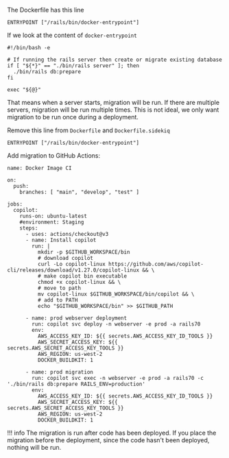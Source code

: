The Dockerfile has this line
```
ENTRYPOINT ["/rails/bin/docker-entrypoint"]
```
If we look at the content of `docker-entrypoint`
```
#!/bin/bash -e

# If running the rails server then create or migrate existing database
if [ "${*}" == "./bin/rails server" ]; then
  ./bin/rails db:prepare
fi

exec "${@}"
```

That means when a server starts, migration will be run. If there are multiple servers, migration will be run multiple times. This is not ideal, we only want migration to be run once during a deployment.

Remove this line from `Dockerfile` and `Dockerfile.sidekiq`
```
ENTRYPOINT ["/rails/bin/docker-entrypoint"]
```

Add migration to GitHub Actions:
```
name: Docker Image CI

on:
  push:
    branches: [ "main", "develop", "test" ]

jobs:
  copilot:
    runs-on: ubuntu-latest
    #environment: Staging
    steps:
      - uses: actions/checkout@v3
      - name: Install copilot
        run: |
          mkdir -p $GITHUB_WORKSPACE/bin
          # download copilot
          curl -Lo copilot-linux https://github.com/aws/copilot-cli/releases/download/v1.27.0/copilot-linux && \
          # make copilot bin executable
          chmod +x copilot-linux && \
          # move to path
          mv copilot-linux $GITHUB_WORKSPACE/bin/copilot && \
          # add to PATH
          echo "$GITHUB_WORKSPACE/bin" >> $GITHUB_PATH

      - name: prod webserver deployment
        run: copilot svc deploy -n webserver -e prod -a rails70
        env:
          AWS_ACCESS_KEY_ID: ${{ secrets.AWS_ACCESS_KEY_ID_TOOLS }}
          AWS_SECRET_ACCESS_KEY: ${{ secrets.AWS_SECRET_ACCESS_KEY_TOOLS }}
          AWS_REGION: us-west-2
          DOCKER_BUILDKIT: 1

      - name: prod migration
        run: copilot svc exec -n webserver -e prod -a rails70 -c './bin/rails db:prepare RAILS_ENV=production'
        env:
          AWS_ACCESS_KEY_ID: ${{ secrets.AWS_ACCESS_KEY_ID_TOOLS }}
          AWS_SECRET_ACCESS_KEY: ${{ secrets.AWS_SECRET_ACCESS_KEY_TOOLS }}
          AWS_REGION: us-west-2
          DOCKER_BUILDKIT: 1
```

!!! info
    The migration is run after code has been deployed. If you place the migration before the deployment, since the code hasn't been deployed, nothing will be run.